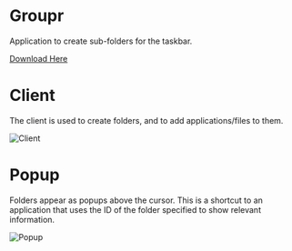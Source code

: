 # Groupr
Application to create sub-folders for the taskbar.

[Download Here](https://github.com/AdamMYoung/Groupr/releases)

# Client
The client is used to create folders, and to add applications/files to them.

![Client](https://i.imgur.com/5uDrTlT.png)

# Popup
Folders appear as popups above the cursor. This is a shortcut to an application that uses the ID of the folder specified to show relevant information.

![Popup](https://i.imgur.com/FyVT9Fg.png)
